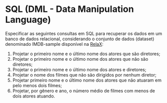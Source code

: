 # SQL (DML - Data Manipulation Language)

Especificar as seguintes consultas em SQL para recuperar os dados em um banco de dados relacional, considerando o conjunto de dados (dataset) denominado IMDB-sample disponível na [RelaX](https://dbis-uibk.github.io/relax/calc/gist/41cf5ce652756d9331eec7562644e074/imdbsample/0):

1. Projetar o primeiro nome e o último nome dos atores que são diretores;
2. Projetar o primeiro nome e o último nome dos atores que não são diretores;
3. Projetar o primeiro nome e o último nome dos atores e diretores;
4. Projetar o nome dos filmes que não são dirigidos por nenhum diretor;
5. Projetar primeiro nome e o último nome dos atores que não atuaram em pelo menos dois filmes;
6. Projetar, por gênero e ano, o número médio de filmes com menos de dois atores atuando.
